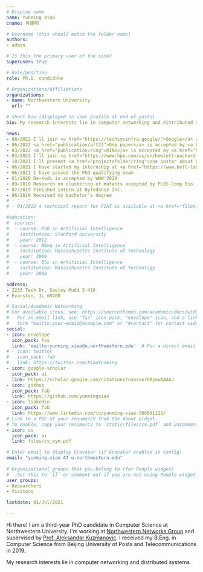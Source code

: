 ```yaml
---
# Display name
name: Yunming Xiao
cname: 肖蕴明

# Username (this should match the folder name)
authors:
- admin

# Is this the primary user of the site?
superuser: true

# Role/position
role: Ph.D. candidate

# Organizations/Affiliations
organizations:
- name: Northwestern University
  url: ""

# Short bio (displayed in user profile at end of posts)
bio: My research interests lie in computer networking and distributed systems.

news:
- 08/2022 I'll join <a href="https://techsysinfra.google/">Google</a> as a Software Engineering Intern this fall!
- 06/2022 <a href="publication/aft22">One paper</a> is accepted by <a href="https://aft.acm.org/aft22/index.html">AFT'22</a>!
- 03/2022 <a href="publication/ring">RING</a> is accepted by <a href="https://www.sigmetrics.org/sigmetrics2022/">SIGMETRICS'22</a>!
- 03/2022 I'll join <a href="https://www.hpe.com/us/en/hewlett-packard-labs.html">Hewlett Packard Labs</a> as a Research Associate Intern this summer!
- 10/2021 I'll present <a href="projectsfolder/ring">one poster about DVPN</a> at IMC'21, and <a href="projectsfolder/fiat">one poster about IoT security</a> at CoNEXT'21
- 06/2021 I have started my internship at <a href="https://www.bell-labs.com/">Nokia Bell Labs</a>!
- 06/2021 I have passed the PhD qualifying exam
- 01/2020 De-Kodi is accepted by WWW'2020
- 09/2019 Research on clustering of mutants accepted by PLOS Comp Bio
- 07/2019 Finished intern at Bytedance Inc.
- 06/2019 Received my bachelor's degree
# - "..."
# - 01/2022 A technical report for FIAT is available at <a href="files/frictionless.pdf">here</a>

#education:
#  courses:
#  - course: PhD in Artificial Intelligence
#    institution: Stanford University
#    year: 2012
#  - course: MEng in Artificial Intelligence
#    institution: Massachusetts Institute of Technology
#    year: 2009
#  - course: BSc in Artificial Intelligence
#    institution: Massachusetts Institute of Technology
#    year: 2008

address: 
- 2233 Tech Dr, Seeley Mudd 3-416
- Evanston, IL 60208

# Social/Academic Networking
# For available icons, see: https://sourcethemes.com/academic/docs/widgets/#icons
#   For an email link, use "fas" icon pack, "envelope" icon, and a link in the
#   form "mailto:your-email@example.com" or "#contact" for contact widget.
social:
- icon: envelope
  icon_pack: fas
  link: 'mailto:yunming.xiao@u.northwestern.edu'  # For a direct email link, use "mailto:test@example.org".
# - icon: twitter
#   icon_pack: fab
#   link: https://twitter.com/XiaoYunming
- icon: google-scholar
  icon_pack: ai
  link: https://scholar.google.com/citations?user=orO8ymwAAAAJ
- icon: github
  icon_pack: fab
  link: https://github.com/yunmingxiao
- icon: linkedin
  icon_pack: fab
  link: https://www.linkedin.com/in/yunming-xiao-386891122/
# Link to a PDF of your resume/CV from the About widget.
# To enable, copy your resume/CV to `static/files/cv.pdf` and uncomment the lines below.  
- icon: cv
  icon_pack: ai
  link: files/cv_xym.pdf

# Enter email to display Gravatar (if Gravatar enabled in Config)
email: "yunming.xiao AT u.northwestern.edu"
  
# Organizational groups that you belong to (for People widget)
#   Set this to `[]` or comment out if you are not using People widget.  
user_groups:
- Researchers
- Visitors

lastdate: 01/Jul/2021

---
```


Hi there! I am a third-year PhD candidate in Computer Science at Northwestern University. I'm working at <a href="http://networks.cs.northwestern.edu/">Northwestern Networks Group</a> and supervised by <a href="http://networks.cs.northwestern.edu/website/index-a.html">Prof. Aleksandar Kuzmanovic</a>. I received my B.Eng. in Computer Science from Beijing University of Posts and Telecommunications in 2019. 

My research interests lie in computer networking and distributed systems. 